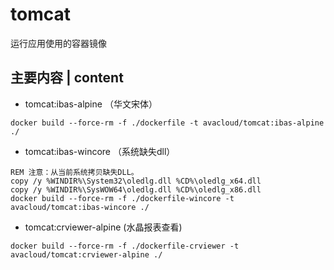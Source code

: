 # tomcat
运行应用使用的容器镜像

## 主要内容 | content
* tomcat:ibas-alpine （华文宋体）
~~~
docker build --force-rm -f ./dockerfile -t avacloud/tomcat:ibas-alpine ./
~~~
* tomcat:ibas-wincore （系统缺失dll）
~~~
REM 注意：从当前系统拷贝缺失DLL。
copy /y %WINDIR%\System32\oledlg.dll %CD%\oledlg_x64.dll
copy /y %WINDIR%\SysWOW64\oledlg.dll %CD%\oledlg_x86.dll
docker build --force-rm -f ./dockerfile-wincore -t avacloud/tomcat:ibas-wincore ./
~~~
* tomcat:crviewer-alpine (水晶报表查看)
~~~
docker build --force-rm -f ./dockerfile-crviewer -t avacloud/tomcat:crviewer-alpine ./
~~~

